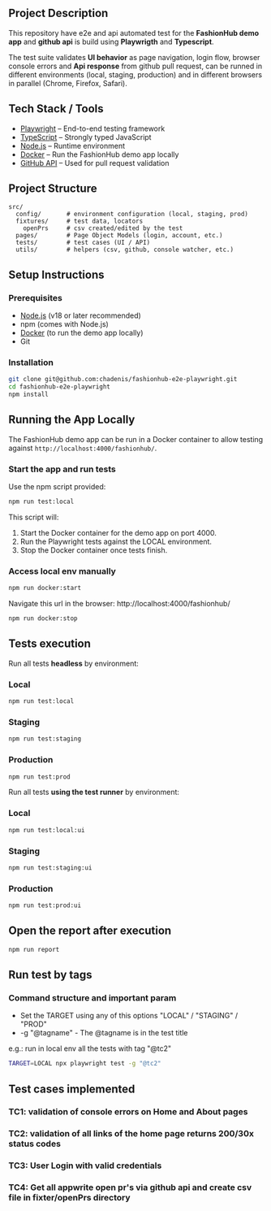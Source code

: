 ## Project Description

This repository have e2e and api automated test for the **FashionHub demo app** and **github api** is build using **Playwrigth** and **Typescript**.

The test suite validates **UI behavior** as page navigation, login flow, browser console errors and **Api response** from github pull request, can be runned in different environments (local, staging, production) and in different browsers in parallel (Chrome, Firefox, Safari).

## Tech Stack / Tools

- [Playwright](https://playwright.dev/) – End-to-end testing framework
- [TypeScript](https://www.typescriptlang.org/) – Strongly typed JavaScript
- [Node.js](https://nodejs.org/) – Runtime environment
- [Docker](https://www.docker.com/) – Run the FashionHub demo app locally
- [GitHub API](https://docs.github.com/en/rest/pulls/pulls?apiVersion=2022-11-28) – Used for pull request validation

## Project Structure

```
src/
  config/       # environment configuration (local, staging, prod)
  fixtures/     # test data, locators
    openPrs     # csv created/edited by the test
  pages/        # Page Object Models (login, account, etc.)
  tests/        # test cases (UI / API)
  utils/        # helpers (csv, github, console watcher, etc.)
```

## Setup Instructions

### Prerequisites

- [Node.js](https://nodejs.org/) (v18 or later recommended)
- npm (comes with Node.js)
- [Docker](https://www.docker.com/) (to run the demo app locally)
- Git

### Installation

```bash
git clone git@github.com:chadenis/fashionhub-e2e-playwright.git
cd fashionhub-e2e-playwright
npm install
```

## Running the App Locally

The FashionHub demo app can be run in a Docker container to allow testing against `http://localhost:4000/fashionhub/`.

### Start the app and run tests

Use the npm script provided:

```bash
npm run test:local
```

This script will:

1. Start the Docker container for the demo app on port 4000.
2. Run the Playwright tests against the LOCAL environment.
3. Stop the Docker container once tests finish.

### Access local env manually

```bash
npm run docker:start
```

Navigate this url in the browser: http://localhost:4000/fashionhub/

```bash
npm run docker:stop
```

## Tests execution

Run all tests **headless** by environment:

### Local

```bash
npm run test:local
```

### Staging

```bash
npm run test:staging
```

### Production

```bash
npm run test:prod
```

Run all tests **using the test runner** by environment:

### Local

```bash
npm run test:local:ui
```

### Staging

```bash
npm run test:staging:ui
```

### Production

```bash
npm run test:prod:ui
```

## Open the report after execution

```bash
npm run report
```

## Run test by tags

### Command structure and important param

- Set the TARGET using any of this options "LOCAL" / "STAGING" / "PROD"
- -g "@tagname" - The @tagname is in the test title

e.g.: run in local env all the tests with tag "@tc2"

```bash
TARGET=LOCAL npx playwright test -g "@tc2"
```

## Test cases implemented

### TC1: validation of console errors on Home and About pages

### TC2: validation of all links of the home page returns 200/30x status codes

### TC3: User Login with valid credentials

### TC4: Get all appwrite open pr's via github api and create csv file in fixter/openPrs directory
